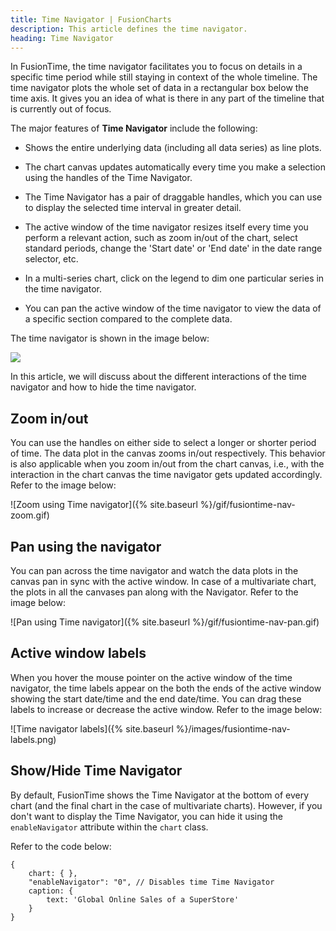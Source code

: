 ```yaml
---
title: Time Navigator | FusionCharts
description: This article defines the time navigator.
heading: Time Navigator
---
```


In FusionTime, the time navigator facilitates you to focus on details in a specific time period while still staying in context of the whole timeline. The time navigator plots the whole set of data in a rectangular box below the time axis. It gives you an idea of what is there in any part of the timeline that is currently out of focus. 

The major features of **Time Navigator** include the following:

* Shows the entire underlying data (including all data series) as line plots.

* The chart canvas updates automatically every time you make a selection using the handles of the Time Navigator.

* The Time Navigator has a pair of draggable handles, which you can use to display the selected time interval in greater detail.

* The active window of the time navigator resizes itself every time you perform a relevant action, such as zoom in/out of the chart, select standard periods, change the 'Start date' or 'End date' in the date range selector, etc.

* In a multi-series chart, click on the legend to dim one particular series in the time navigator.

* You can pan the active window of the time navigator to view the data of a specific section compared to the complete data.

The time navigator is shown in the image below:

<img src="{% site.baseurl %}/images/fusiontime-component-time-navigator.png">

In this article, we will discuss about the different interactions of the time navigator and how to hide the time navigator.

## Zoom in/out

You can use the handles on either side to select a longer or shorter period of time. The data plot in the canvas zooms in/out respectively. This behavior is also applicable when you zoom in/out from the chart canvas, i.e., with the interaction in the chart canvas the time navigator gets updated accordingly. Refer to the image below: 

![Zoom using Time navigator]({% site.baseurl %}/gif/fusiontime-nav-zoom.gif)

## Pan using the navigator

You can pan across the time navigator and watch the data plots in the canvas pan in sync with the active window. In case of a multivariate chart, the plots in all the canvases pan along with the Navigator. Refer to the image below:

![Pan using Time navigator]({% site.baseurl %}/gif/fusiontime-nav-pan.gif)

## Active window labels 

When you hover the mouse pointer on the active window of the time navigator, the time labels appear on  the both the ends of the active window showing the start date/time and the end date/time. You can drag these labels to increase or decrease the active window. Refer to the image below:

![Time navigator labels]({% site.baseurl %}/images/fusiontime-nav-labels.png)

## Show/Hide Time Navigator

By default, FusionTime shows the Time Navigator at the bottom of every chart (and the final chart in the case of multivariate charts). However, if you don't want to display the Time Navigator, you can hide it using the `enableNavigator` attribute within the `chart` class.

Refer to the code below:

```
{
    chart: { },
    "enableNavigator": "0", // Disables time Time Navigator
    caption: {
        text: 'Global Online Sales of a SuperStore'
    }
}
```